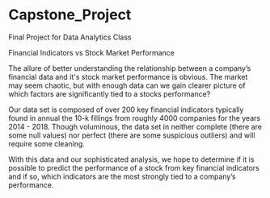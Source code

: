 # Capstone_Project
Final Project for Data Analytics Class

Financial Indicators vs Stock Market Performance

The allure of better understanding the relationship between a company’s financial data and it's stock market performance is obvious. The market may seem chaotic, but with enough data can we gain clearer picture of which factors are significantly tied to a stocks performance?

Our data set is composed of over 200 key financial indicators typically found in annual the 10-k fillings from roughly 4000 companies for the years 2014 - 2018. Though voluminous, the data set in neither complete (there are some null values) nor perfect (there are some suspicious outliers) and will require some cleaning. 

With this data and our sophisticated analysis, we hope to determine if it is possible to predict the performance of a stock from key financial indicators and if so, which indicators are the most strongly tied to a company’s performance.

